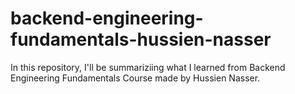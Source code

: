 # backend-engineering-fundamentals-hussien-nasser
In this repository, I'll be summariziing what I learned from Backend Engineering Fundamentals Course made by Hussien Nasser.
